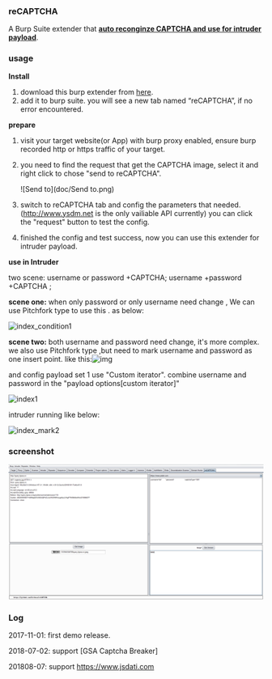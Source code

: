 ### **reCAPTCHA**

A Burp Suite extender that **<u>auto reconginze CAPTCHA and use for intruder payload</u>**. 

### **usage**

**Install** 

1. download this burp extender from [here](https://github.com/bit4woo/reCAPTCHA/releases).
2. add it to burp suite. you will see a new tab named “reCAPTCHA”, if  no error encountered. 

**prepare**

1. visit your target website(or App) with burp proxy enabled, ensure burp recorded http or https traffic of your target.

2. you need to find the request that get the CAPTCHA image, select it and right click to chose "send to reCAPTCHA".

    ![Send to](doc/Send to.png)

3. switch to reCAPTCHA tab and config the parameters that needed.(http://www.ysdm.net is the only vailiable API currently) you can click the "request" button to test the config.

4. finished the config and test success, now you can use this extender for intruder payload.

**use in Intruder**

two scene:   username or password +CAPTCHA; username +password +CAPTCHA ;

**scene one:** when only password or only username need change , We can use Pitchfork type to use this . as below:

![index_condition1](doc/index_condition1.png)

**scene two:** both username and password need change, it's more complex. we  also use Pitchfork type ,but need to mark username and password as one insert point. like this:![img](doc/index_mark.png)

and config payload set 1 use "Custom iterator". combine username and password in the "payload options[custom iterator]"

![index1](doc/index1.png)

intruder running like below:

![index_mark2](doc/index_mark2.png)

### **screenshot**

![screenshot](doc/screenshot.png)

### **Log**

2017-11-01: first demo release.

2018-07-02: support [GSA Captcha Breaker]

201808-07: support https://www.jsdati.com